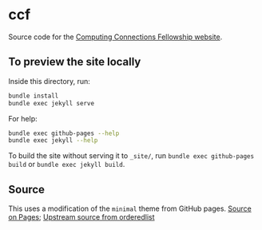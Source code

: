 # ccf

Source code for the [Computing Connections Fellowship website](https://computingconnections.org/).

## To preview the site locally

Inside this directory, run:
```bash
bundle install
bundle exec jekyll serve
```

For help:
```bash
bundle exec github-pages --help
bundle exec jekyll --help
```

To build the site without serving it to `_site/`, run `bundle exec github-pages build` or `bundle exec jekyll build`.

## Source

This uses a modification of the `minimal` theme from GitHub pages. [Source on Pages](https://github.com/pages-themes/minimal/blob/master/_layouts/default.html); [Upstream source from orderedlist](https://github.com/orderedlist/minimal/blob/master/index.html)
